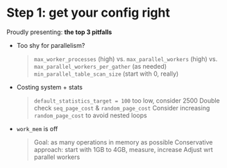 
# Step 1: get your config right

Proudly presenting: **the top 3 pitfalls**

* Too shy for parallelism?
  > `max_worker_processes` (high) vs.
  > `max_parallel_workers` (high) vs.
  > `max_parallel_workers_per_gather` (as needed)
  > `min_parallel_table_scan_size` (start with 0, really)


* Costing system + stats
  > `default_statistics_target = 100` too low, consider 2500
  > Double check `seq_page_cost` & `random_page_cost`
  > Consider increasing `random_page_cost` to avoid nested loops


* `work_mem` is off
  > Goal: as many operations in memory as possible
  > Conservative approach: start with 1GB to 4GB, measure, increase
  > Adjust wrt parallel workers

